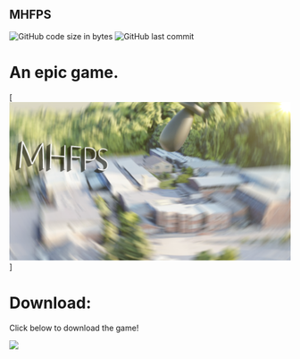 MHFPS
-------
![GitHub code size in bytes](https://img.shields.io/github/languages/code-size/Zekiah-A/MHFPS) ![GitHub last commit](https://img.shields.io/github/last-commit/Zekiah-A/MHFPS?label=Last%20Update) 

An epic game.
=============
[![](https://raw.githubusercontent.com/Zekiah-A/MHFPS/master/MHFPS_Title.png)]

Download:
=========

Click below to download the game!

[![](https://img.shields.io/badge/Download-Click%20here!-blue?style=for-the-badge&logo=appveyor)](https://github.com/Zekiah-A/MHFPS/releases)
